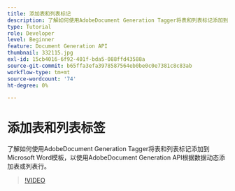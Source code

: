 ```yaml
---
title: 添加表和列表标记
description: 了解如何使用AdobeDocument Generation Tagger将表和列表标记添加到Microsoft Word模板，以使用AdobeDocument Generation API根据数据动态添加表或列表行
type: Tutorial
role: Developer
level: Beginner
feature: Document Generation API
thumbnail: 332115.jpg
exl-id: 15cb4016-6f92-401f-bda5-088ffd43588a
source-git-commit: b65ffa3efa3978587564eb0be0c0e7381c8c83ab
workflow-type: tm+mt
source-wordcount: '74'
ht-degree: 0%

---
```


# 添加表和列表标签

了解如何使用AdobeDocument Generation Tagger将表和列表标记添加到Microsoft Word模板，以使用AdobeDocument Generation API根据数据动态添加表或列表行。

>[!VIDEO](https://video.tv.adobe.com/v/332115?hidetitle=true)
